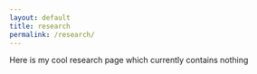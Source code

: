 ```yaml
---
layout: default
title: research
permalink: /research/
---
```


Here is my cool research page which currently contains nothing
